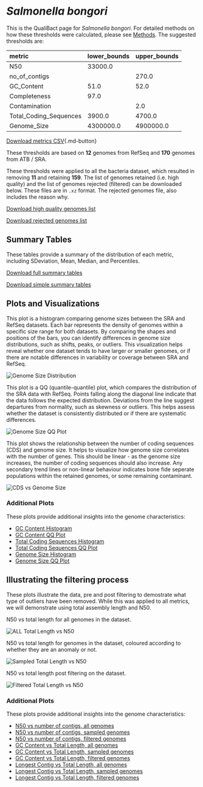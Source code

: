 # *Salmonella bongori*

This is the QualiBact page for *Salmonella bongori*. For detailed methods on how these thresholds were calculated, please see [Methods](../../methods.md).
The suggested thresholds are: 

| metric                 | lower_bounds   | upper_bounds   |
|:-----------------------|:---------------|:---------------|
| N50                    | 33000.0        |                |
| no_of_contigs          |                | 270.0          |
| GC_Content             | 51.0           | 52.0           |
| Completeness           | 97.0           |                |
| Contamination          |                | 2.0            |
| Total_Coding_Sequences | 3900.0         | 4700.0         |
| Genome_Size            | 4300000.0      | 4900000.0      |

[Download metrics CSV](Salmonella_bongori_metrics.csv){.md-button}


These thresholds are based on **12** genomes from RefSeq and **170** genomes from ATB / SRA.

These thresholds were applied to all the bacteria dataset, which resulted in removing **11** and retaining **159**.
The list of genomes retained (i.e. high quality) and the list of genomes rejected (filtered) can be downloaded below. These files are in `.xz` format. The rejected genomes file, also includes the reason why.

[Download high quality genomes list](Salmonella_bongori_high_quality_genomes.csv.xz)


[Download rejected genomes list](Salmonella_bongori_filtered_out_genomes.csv.xz)



## Summary Tables
These tables provide a summary of the distribution of each metric, including SDeviation, Mean, Median, and Percentiles.

[Download full summary tables](summary.csv)

[Download simple summary tables](selected_summary.csv)

## Plots and Visualizations

This plot is a histogram comparing genome sizes between the SRA and RefSeq datasets. Each bar represents the density of genomes within a specific size range for both datasets. By comparing the shapes and positions of the bars, you can identify differences in genome size distributions, such as shifts, peaks, or outliers. This visualization helps reveal whether one dataset tends to have larger or smaller genomes, or if there are notable differences in variability or coverage between SRA and RefSeq.

![Genome Size Distribution](Genome_Size_refseq_histogram_kde.png)

This plot is a QQ (quantile-quantile) plot, which compares the distribution of the SRA data with RefSeq. Points falling along the diagonal line indicate that the data follows the expected distribution. Deviations from the line suggest departures from normality, such as skewness or outliers. This helps assess whether the dataset is consistently distributed or if there are systematic differences.

![Genome Size QQ Plot](Genome_Size_refseq_qqplot.png)

This plot shows the relationship between the number of coding sequences (CDS) and genome size. It helps to visualize how genome size correlates with the number of genes. This should be linear - as the genome size increases, the number of coding sequences should also increase. Any secondary trend lines or non-linear behaviour indicates bone fide seperate populations within the retained genomes, or some remaining contaminant. 

![CDS vs Genome Size](Salmonella_bongori_CDS_vs_Genome_Size.png)

### Additional Plots

These plots provide additional insights into the genome characteristics:

- [GC Content Histogram](GC_Content_refseq_histogram_kde.png)
- [GC Content QQ Plot](GC_Content_refseq_qqplot.png)
- [Total Coding Sequences Histogram](Total_Coding_Sequences_refseq_histogram_kde.png)
- [Total Coding Sequences QQ Plot](Total_Coding_Sequences_refseq_qqplot.png)
- [Genome Size Histogram](Genome_Size_refseq_histogram_kde.png)
- [Genome Size QQ Plot](Genome_Size_refseq_qqplot.png)
## Illustrating the filtering process
These plots illustrate the data, pre and post filtering to demostrate what type of outliers have been removed. While this was applied to all metrics, we will demonstrate using total assembly length and N50.

N50 vs total length for all genomes in the dataset.

![ALL Total Length vs N50](Salmonella_bongori_all_total_length_N50.png)

N50 vs total length for genomes in the dataset, coloured according to whether they are an anomaly or not.

![Sampled Total Length vs N50](Salmonella_bongori_sample_total_length_N50.png)

N50 vs total length post filtering on the dataset.

![Filtered Total Length vs N50](Salmonella_bongori_filt_total_length_N50.png)

### Additional Plots

These plots provide additional insights into the genome characteristics:

- [N50 vs number of contigs, all genomes](Salmonella_bongori_all_N50_number.png)
- [N50 vs number of contigs, sampled genomes](Salmonella_bongori_sample_N50_number.png)
- [N50 vs number of contigs, filtered genomes](Salmonella_bongori_filt_N50_number.png)
- [GC Content vs Total Length, all genomes](Salmonella_bongori_all_total_length_GC_Content.png)
- [GC Content vs Total Length, sampled genomes](Salmonella_bongori_sample_total_length_GC_Content.png)
- [GC Content vs Total Length, filtered genomes](Salmonella_bongori_filt_total_length_GC_Content.png)
- [Longest Contig vs Total Length, all genomes](Salmonella_bongori_all_total_length_longest.png)
- [Longest Contig vs Total Length, sampled genomes](Salmonella_bongori_sample_total_length_longest.png)
- [Longest Contig vs Total Length, filtered genomes](Salmonella_bongori_filt_total_length_longest.png)
